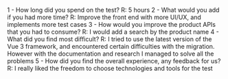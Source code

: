 1 - How long did you spend on the test?
R: 5 hours
2 - What would you add if you had more time?
R: Improve the front end with more UI/UX, and implements more test cases
3 - How would you improve the product APIs that you had to consume?
R: I would add a search by the product name
4 - What did you find most difficult?
R: I tried to use the latest version of the Vue 3 framework, and encountered certain difficulties with the migration. However with the documentation and research I managed to solve all the problems
5 - How did you find the overall experience, any feedback for us?
R: I really liked the freedom to choose technologies and tools for the test
